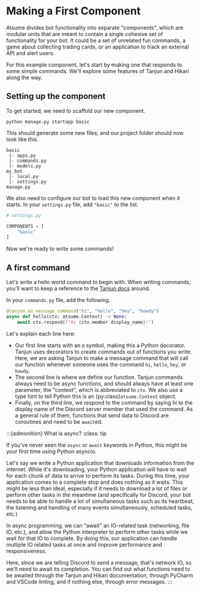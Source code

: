 # Making a First Component

Atsume divides bot functionality into separate "components", which are modular units that are meant to contain a 
single cohesive set of functionality for your bot. It could be a set of unrelated fun commands, 
a game about collecting trading cards, or an application to track an external API and alert users.

For this example component, let's start by making one that responds to some simple commands. We'll explore some 
features of Tanjun and Hikari along the way.

## Setting up the component

To get started, we need to scaffold our new component.

```shell
python manage.py startapp basic
```

This should generate some new files, and our project folder should now look like this.

```
basic
 |- apps.py
 |- commands.py
 |- models.py
my_bot
 |- local.py
 |- settings.py
manage.py
```

We also need to configure our bot to load this new component when it starts. In your `settings.py` file, add 
`"basic"` to the list.

```python
# settings.py

COMPONENTS = [
    "basic"
]

```

Now we're ready to write some commands!

## A first command

Let's write a hello world command to begin with. When writing commands, you'll want to keep a reference to the 
[Tanjun docs](https://tanjun.cursed.solutions/usage/) around.

In your `commands.py` file, add the following.

```python
@tanjun.as_message_command("hi", "hello", "hey", "howdy")
async def hello(ctx: atsume.Context) -> None:
    await ctx.respond(f"Hi {ctx.member.display_name}!")

```

Let's explain each line here:
- Our first line starts with an `@` symbol, making this a Python decorator. Tanjun uses decorators to create 
commands out of functions you write. Here, we are asking Tanjun to make a message command that will call our function
whenever someone uses the command `hi`, `hello`, `hey`, or `howdy`.
- The second line is where we define our function. Tanjun commands always need to be async functions, and should always 
have at least one parameter, the "context", which is abbreviated to `ctx`. We also use a type hint to tell Python this 
is an {py:class}`atsume.Context` object.
- Finally, on the third line, we respond to the command by saying hi to the display name of the Discord server member 
that used the command. As a general rule of them, functions that send data to Discord are coroutines and need to 
be `await`ed.



:::{admonition} What is async?
:class: tip

If you've never seen the `async` or `await` keywords in Python, this might be your first time 
using Python asyncio. 

Let's say we write a Python application that downloads information from the internet. While it's downloading, your 
Python application will have to wait for each chunk of data to arrive to perform its tasks. During this time, 
your application comes to a complete stop and does nothing as it waits. This might be less than ideal, especially if 
it needs to download a lot of files or perform other tasks in the meantime (and specifically for Discord, your bot 
needs to be able to handle a lot of simultaneous tasks such as its heartbeat, the listening and handling of many events 
simultaneously, scheduled tasks, etc.)

In async programming, we can "await" an IO-related task (networking, file IO, etc.), and allow the Python interpreter 
to perform other tasks while we wait for that IO to complete. By doing this, our application can handle multiple IO 
related tasks at once and improve performance and responsiveness.

Here, since we are telling Discord to send a message, that's network IO, so we'll need to await its completion. 
You can find out what functions need to be awaited through the Tanjun and Hikari documentation, through PyCharm 
and VSCode linting, and if nothing else, through error messages.
:::




